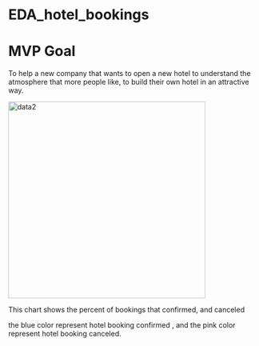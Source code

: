 # EDA_hotel_bookings


<h1> MVP Goal </h1>

 To help a new company that wants to open a new hotel to understand the atmosphere that more people like, to build their own hotel in an attractive way.
 
 
 <img width="394" alt="data2" src="https://user-images.githubusercontent.com/58592557/142492329-433b5eb7-d393-4808-9123-55a0c77647d6.png">


   This chart shows the percent of bookings that confirmed, and canceled
   
   
  
  the blue color represent hotel booking confirmed , and the pink color represent hotel booking canceled.
